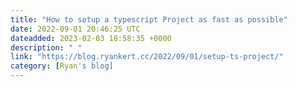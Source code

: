 ```yaml
---
title: "How to setup a typescript Project as fast as possible"
date: 2022-09-01 20:46:25 UTC
dateadded: 2023-02-03 18:58:35 +0000
description: " "
link: "https://blog.ryankert.cc/2022/09/01/setup-ts-project/"
category: [Ryan's blog]
---
```

